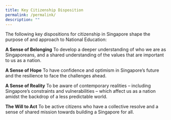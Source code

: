 ```yaml
---
title: Key Citizenship Disposition
permalink: /permalink/
description: ""
---
```

The following key dispositions for citizenship in Singapore shape the purpose of and approach to National Education:

**A Sense of Belonging**
To develop a deeper understanding of who we are as Singaporeans, and a shared understanding of the values that are important to us as a nation.

**A Sense of Hope**
To have confidence and optimism in Singapore’s future and the resilience to face the challenges ahead.

**A Sense of Reality**
To be aware of contemporary realities – including Singapore’s constraints and vulnerabilities – which affect us as a nation amidst the backdrop of a less predictable world.

**The Will to Act**
To be active citizens who have a collective resolve and a sense of shared mission towards building a Singapore for all.